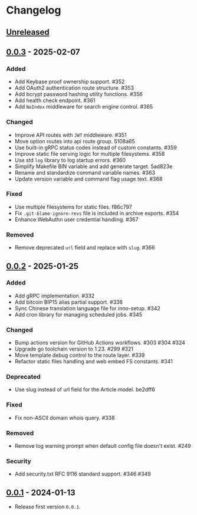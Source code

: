 # Changelog

## [Unreleased]

## [0.0.3] - 2025-02-07

### Added

- Add Keybase proof ownership support. #352
- Add OAuth2 authentication route structure. #353
- Add bcrypt password hashing utility functions. #356
- Add health check endpoint. #361
- Add `NoIndex` middleware for search engine control. #365

### Changed

- Improve API routes with `JWT` middleware. #351
- Move option routes into api route group. 5108a65
- Use built-in gRPC status codes instead of custom constants. #359
- Improve static file serving logic for multiple filesystems. #358
- Use std `log` library to log startup errors. #360
- Simplify Makefile BIN variable and add generate target. 5ad823e
- Rename and standardize command variable names. #363
- Update version variable and command flag usage text. #368

### Fixed

- Use multiple filesystems for static files. f86c797
- Fix `.git-blame-ignore-revs` file is included in archive exports. #354
- Enhance WebAuthn user credential handling. #367

### Removed

- Remove deprecated `url` field and replace with `slug`. #366

## [0.0.2] - 2025-01-25

### Added

- Add gRPC implementation. #332
- Add bitcoin BIP15 alias partial support. #336
- Sync Chinese translation language file for inno-setup. #342
- Add cron library for managing scheduled jobs. #345

### Changed

- Bump actions version for GitHub Actions workflows. #303 #304 #324
- Upgrade go toolchain version to 1.23. #299 #321
- Move template debug control to the route layer. #339
- Refactor static files handling and web embed FS constants. #341

### Deprecated

- Use slug instead of url field for the Article model. be2dff6

### Fixed

- Fix non-ASCII domain whois query. #338

### Removed

- Remove log warning prompt when default config file doesn't exist. #249

### Security

- Add security.txt RFC 9116 standard support. #346 #349

## [0.0.1] - 2024-01-13

- Release first version `0.0.1`.

[Unreleased]: https://github.com/Pengxn/go-xn/compare/0.0.3...HEAD
[0.0.3]: https://github.com/Pengxn/go-xn/compare/0.0.2...0.0.3
[0.0.2]: https://github.com/Pengxn/go-xn/compare/0.0.1...0.0.2
[0.0.1]: https://github.com/Pengxn/go-xn/releases/tag/0.0.1
